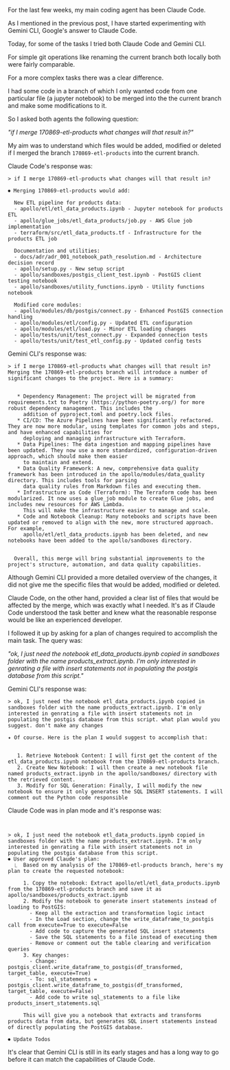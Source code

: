 
 

For the last few weeks, my main coding agent has been Claude Code. 

As I mentioned in the previous post, I have started experimenting with Gemini CLI, Google's answer to Claude Code.

Today, for some of the tasks I tried both Claude Code and Gemini CLI.

For simple git operations like renaming the current branch both locally both were fairly comparable. 

For a more complex tasks there was a clear difference. 

I had some code in a branch of which I only wanted code from one particular file (a jupyter notebook) to be merged into the the current branch and make some modifications to it.

So I asked both agents the following question:

*"if I merge 170869-etl-products what changes will that result in?"*

My aim was to understand which files would be added, modified or deleted if I merged the branch `170869-etl-products` into the current branch.

Claude Code's response was:

```
> if I merge 170869-etl-products what changes will that result in?

⏺ Merging 170869-etl-products would add:

  New ETL pipeline for products data:
  - apollo/etl/etl_data_products.ipynb - Jupyter notebook for products ETL
  - apollo/glue_jobs/etl_data_products/job.py - AWS Glue job implementation
  - terraform/src/etl_data_products.tf - Infrastructure for the products ETL job

  Documentation and utilities:
  - docs/adr/adr_001_notebook_path_resolution.md - Architecture decision record
  - apollo/setup.py - New setup script
  - apollo/sandboxes/postgis_client_test.ipynb - PostGIS client testing notebook
  - apollo/sandboxes/utility_functions.ipynb - Utility functions notebook

  Modified core modules:
  - apollo/modules/db/postgis/connect.py - Enhanced PostGIS connection handling
  - apollo/modules/etl/config.py - Updated ETL configuration
  - apollo/modules/etl/load.py - Minor ETL loading changes
  - apollo/tests/unit/test_connect.py - Expanded connection tests
  - apollo/tests/unit/test_etl_config.py - Updated config tests

```

Gemini CLI's response was:

```
> if I merge 170869-etl-products what changes will that result in?
Merging the 170869-etl-products branch will introduce a number of significant changes to the project. Here is a summary:


   * Dependency Management: The project will be migrated from requirements.txt to Poetry (https://python-poetry.org/) for more robust dependency management. This includes the
     addition of pyproject.toml and poetry.lock files.
   * CI/CD: The Azure Pipelines have been significantly refactored. They are now more modular, using templates for common jobs and steps, and have enhanced capabilities for
     deploying and managing infrastructure with Terraform.
   * Data Pipelines: The data ingestion and mapping pipelines have been updated. They now use a more standardized, configuration-driven approach, which should make them easier
     to maintain and extend.
   * Data Quality Framework: A new, comprehensive data quality framework has been introduced in the apollo/modules/data_quality directory. This includes tools for parsing
     data quality rules from Markdown files and executing them.
   * Infrastructure as Code (Terraform): The Terraform code has been modularized. It now uses a glue_job module to create Glue jobs, and includes new resources for AWS Lambda.
     This will make the infrastructure easier to manage and scale.
   * Code and Notebook Cleanup: Many notebooks and scripts have been updated or removed to align with the new, more structured approach. For example,
     apollo/etl/etl_data_products.ipynb has been deleted, and new notebooks have been added to the apollo/sandboxes directory.


  Overall, this merge will bring substantial improvements to the project's structure, automation, and data quality capabilities.
```

Although Gemini CLI provided a more detailed overview of the changes, it did not give me the specific files that would be added, modified or deleted. 

Claude Code, on the other hand, provided a clear list of files that would be affected by the merge, which was exactly what I needed. It's as if Claude Code understood the task better and knew what the reasonable response would be like an experienced developer.


I followed it up by asking for a plan of changes required to accomplish the main task. The query was:


*"ok, I just need the notebook etl_data_products.ipynb copied in sandboxes folder with the name products_extract.ipynb. I'm only interested in genrating a file with insert statements not in populating the postgis database from this script."*

Gemini CLI's response was:

```
> ok, I just need the notebook etl_data_products.ipynb copied in sandboxes folder with the name products_extract.ipynb. I'm only interested in genrating a file with insert statements not in populating the postgis database from this script. what plan would you suggest. don't make any changes

✦ Of course. Here is the plan I would suggest to accomplish that:


   1. Retrieve Notebook Content: I will first get the content of the etl_data_products.ipynb notebook from the 170869-etl-products branch.
   2. Create New Notebook: I will then create a new notebook file named products_extract.ipynb in the apollo/sandboxes/ directory with the retrieved content.
   3. Modify for SQL Generation: Finally, I will modify the new notebook to ensure it only generates the SQL INSERT statements. I will comment out the Python code responsible
```

Claude Code was in plan mode and it's response was:

```


> ok, I just need the notebook etl_data_products.ipynb copied in sandboxes folder with the name products_extract.ipynb. I'm only interested in genrating a file with insert statements not in populating the postgis database from this script.                                                                                                                                                                               
⏺ User approved Claude's plan:
  ⎿  Based on my analysis of the 170869-etl-products branch, here's my plan to create the requested notebook:

     1. Copy the notebook: Extract apollo/etl/etl_data_products.ipynb from the 170869-etl-products branch and save it as apollo/sandboxes/products_extract.ipynb
     2. Modify the notebook to generate insert statements instead of loading to PostGIS:
       - Keep all the extraction and transformation logic intact
       - In the Load section, change the write_dataframe_to_postgis call from execute=True to execute=False
       - Add code to capture the generated SQL insert statements
       - Save the SQL statements to a file instead of executing them
       - Remove or comment out the table clearing and verification queries
     3. Key changes:
       - Change: postgis_client.write_dataframe_to_postgis(df_transformed, target_table, execute=True)
       - To: sql_statements = postgis_client.write_dataframe_to_postgis(df_transformed, target_table, execute=False)
       - Add code to write sql_statements to a file like products_insert_statements.sql

     This will give you a notebook that extracts and transforms products data from data, but generates SQL insert statements instead of directly populating the PostGIS database.

⏺ Update Todos
```

It's clear that Gemini CLI is still in its early stages and has a long way to go before it can match the capabilities of Claude Code.



